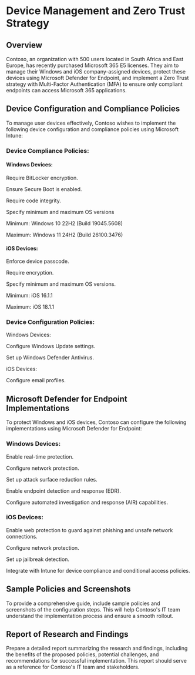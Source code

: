 # Device Management and Zero Trust Strategy 

## Overview 

Contoso, an organization with 500 users located in South Africa and East Europe, has recently purchased Microsoft 365 E5 licenses. They aim to manage their Windows and iOS company-assigned devices, protect these devices using Microsoft Defender for Endpoint, and implement a Zero Trust strategy with Multi-Factor Authentication (MFA) to ensure only compliant endpoints can access Microsoft 365 applications. 

## Device Configuration and Compliance Policies 

To manage user devices effectively, Contoso wishes to implement the following device configuration and compliance policies using Microsoft Intune: 

### Device Compliance Policies: 

#### Windows Devices: 

Require BitLocker encryption. 

Ensure Secure Boot is enabled. 

Require code integrity. 

Specify minimum and maximum OS versions 

Minimum: Windows 10 22H2 (Build 19045.5608) 

Maximum: Windows 11 24H2 (Build 26100.3476) 

#### iOS Devices: 

Enforce device passcode. 

Require encryption. 

Specify minimum and maximum OS versions. 

Minimum: iOS 16.1.1 

Maximum: iOS 18.1.1 


### Device Configuration Policies: 

Windows Devices: 

Configure Windows Update settings. 

Set up Windows Defender Antivirus. 

iOS Devices: 

Configure email profiles. 

## Microsoft Defender for Endpoint Implementations 

To protect Windows and iOS devices, Contoso can configure the following implementations using Microsoft Defender for Endpoint: 

### Windows Devices: 

Enable real-time protection. 

Configure network protection. 

Set up attack surface reduction rules. 

Enable endpoint detection and response (EDR). 

Configure automated investigation and response (AIR) capabilities. 

### iOS Devices: 

Enable web protection to guard against phishing and unsafe network connections. 

Configure network protection. 

Set up jailbreak detection. 

Integrate with Intune for device compliance and conditional access policies. 

## Sample Policies and Screenshots 

To provide a comprehensive guide, include sample policies and screenshots of the configuration steps. This will help Contoso's IT team understand the implementation process and ensure a smooth rollout. 

## Report of Research and Findings 

Prepare a detailed report summarizing the research and findings, including the benefits of the proposed policies, potential challenges, and recommendations for successful implementation. This report should serve as a reference for Contoso's IT team and stakeholders. 

 
